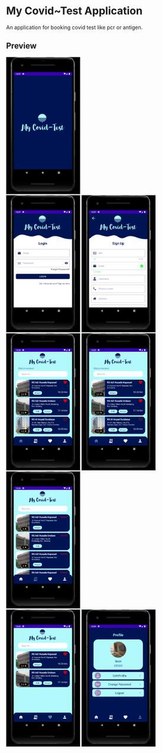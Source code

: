# My Covid~Test Application
An application for booking covid test like pcr or antigen.

## Preview
<img src="documentation/image1.png" width="200"> <br>
<img src="documentation/image2.png" width="200"> <img src="documentation/image3.png" width="200"> <br>
<img src="documentation/image4.png" width="200"> <img src="documentation/image4.png" width="200"> <img src="documentation/image5.png" width="200"> <br>
<img src="documentation/image6.png" width="200"> <img src="documentation/image7.png" width="200">